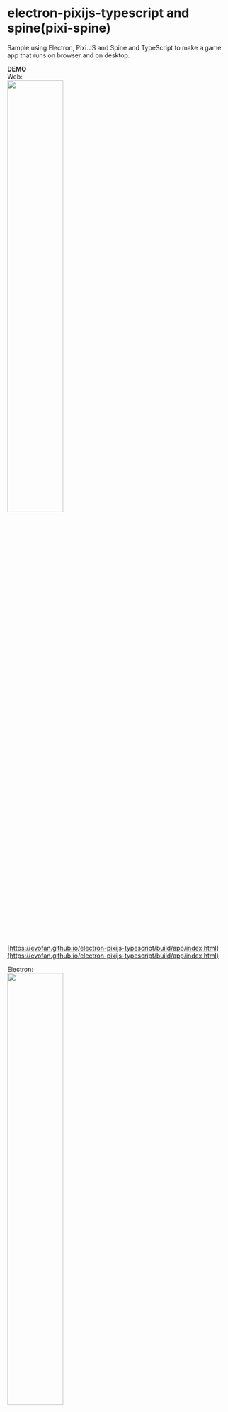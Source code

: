 # electron-pixijs-typescript and spine(pixi-spine)
Sample using Electron, Pixi.JS and Spine and TypeScript to make a game app that runs on browser and on desktop.  

**DEMO**  
Web:  
<img src="https://evofan.github.io/electron-pixijs-typescript/screenshot/pic_by_browser.jpg" width="50%">   
[https://evofan.github.io/electron-pixijs-typescript/build/app/index.html](https://evofan.github.io/electron-pixijs-typescript/build/app/index.html)  

Electron:  
<img src="https://evofan.github.io/electron-pixijs-typescript/screenshot/pic_by_electron.jpg" width="50%">   

Installer: Releases / dist_20201008.zip  
<img src="https://evofan.github.io/electron-pixijs-typescript/screenshot/pic_exec.jpg" width="50%"> <img src="https://evofan.github.io/electron-pixijs-typescript/screenshot/pic_inst1.jpg" width="25%">      

**How to use it**  
```
npm install
npm run build
npm start
```
You can also build your app to work on a web browser using.  
`npm run web`  

Make Installer  
`npm i -g electron-builder`  
`electron-builder --win --x64`  

 **Update library**(2021/01)  
~~~  
 @types/node        ^14.11.2  →  ^14.14.21
 electron            ^10.1.3  →    ^11.2.0
 gulp-sourcemaps      ^2.6.5  →     ^3.0.0
 pixi-spine          ^2.1.10  →    ^2.1.11
 pixi.js              ^5.3.3  →     ^5.3.7
 source-map-loader    ^1.0.0  →     ^2.0.0
 ts-loader            ^8.0.4  →    ^8.0.14
 typescript           ^4.0.3  →     ^4.1.3
 webpack             ^4.44.2  →    ^5.15.0
 webpack-stream       ^6.1.0  →     ^6.1.1
 ~~~  

**Update library**(2020/10)  
~~~  
 @types/node              ^11.11.3  →  ^14.11.2
 @types/pixi.js             ^4.8.6  →    ^5.0.0
 del                        ^4.0.0  →    ^6.0.0
 electron                   ^4.0.8  →   ^10.1.3
 gulp                       ^4.0.0  →    ^4.0.2
 gulp-typescript            ^5.0.0  →    ^5.0.1
 merge2                     ^1.2.3  →    ^1.4.1
 minimist                   ^1.2.3  →    ^1.2.5
 pixi.js                    ^4.8.6  →    ^5.3.3
 ts-loader                  ^5.3.3  →    ^8.0.4
 tslint                    ^5.13.1  →    ^6.1.3
 typescript              ^3.3.3333  →    ^4.0.3
 webpack                   ^4.29.6  →   ^4.44.2
 webpack-node-externals     ^1.7.2  →    ^2.5.2
 webpack-stream             ^5.2.1  →    ^6.1.0
 ~~~  
 
 ---

reference  

**PixiJS Examples Pixie**  
[https://pixijs.io/examples/#/plugin-spine/pixie.js](https://pixijs.io/examples/#/plugin-spine/pixie.js)  
Uses background material and script, fairy is unused for spine ver 3.7.  

**Example: Alien**  
[http://ja.esotericsoftware.com/spine-examples-alien](http://ja.esotericsoftware.com/spine-examples-alien)  
Because spine ver 3.8 or higher is required.  

or use other branch.  
>PixiJS Spine plugin supports only format for Spine 3.8. Your model has version 3.3.07.  
>Please look in pixi-spine repository README for another branch.  

**electron 5.0.0 “Uncaught ReferenceError: require is not defined”**  
[https://stackoverflow.com/questions/55093700/electron-5-0-0-uncaught-referenceerror-require-is-not-defined](https://stackoverflow.com/questions/55093700/electron-5-0-0-uncaught-referenceerror-require-is-not-defined)  
>nodeIntegration: true

**ReferenceError: PIXI is not defined · Issue #47 · pixijs/pixi-projection**  
[https://github.com/pixijs/pixi-projection/issues/47](https://github.com/pixijs/pixi-projection/issues/47)  

**pixijs/pixi-spine**  
[https://github.com/pixijs/pixi-spine](https://github.com/pixijs/pixi-spine)  
>Basic Example  

**Creating a desktop application from scratch with Electron and building / releasing it using electron-builder.**  
(Electronで1からデスクトップアプリを作り、electron-builderを使ってビルド・リリースするまで - Qiita)  
[https://qiita.com/saki-engineering/items/203892838e15b3dbd300](https://qiita.com/saki-engineering/items/203892838e15b3dbd300)  

memo  
erased glup lint...  
nodeIntegration security ok?  

**Electron | Build cross-platform desktop apps with JavaScript, HTML, and CSS.**  
[https://www.electronjs.org/](https://www.electronjs.org/)  

(Uncaught ReferenceError: require is not defined)  
**Electron 12.0.0 'Require' is not defined #463 electron/electron-quick-start**  
[https://github.com/electron/electron-quick-start/issues/463](https://github.com/electron/electron-quick-start/issues/463)  
>webPreferences: {
>	nodeIntegration: true,
>	contextIsolation: false
>}

(Uncaught Error: Cannot find module)  
**electron-builderで「Error: Cannot find module 」が出る場合について | Sysrigar**  
[https://sysrigar.com/2019/11/23/electron-builder%E3%81%A7%E3%80%8Cerror-cannot-find-module-%E3%80%8D%E3%81%8C%E5%87%BA%E3%82%8B%E5%A0%B4%E5%90%88%E3%81%AB%E3%81%A4%E3%81%84/](https://sysrigar.com/2019/11/23/electron-builder%E3%81%A7%E3%80%8Cerror-cannot-find-module-%E3%80%8D%E3%81%8C%E5%87%BA%E3%82%8B%E5%A0%B4%E5%90%88%E3%81%AB%E3%81%A4%E3%81%84/)  
>本件エラーは electron-builder の導入先への指定がおかしいため生じていました。
npm i -D electron-builderを追加  

**electornで作成した実行ファイル(app/exe)を実行すると「Error: Cannot find module ～」が発生 | Tech Memo**  
[https://tech.shiroshika.com/electorn-error-cannot-find-module/](https://tech.shiroshika.com/electorn-error-cannot-find-module/)  
>package.jsonの「dependencies」にパッケージの記載がない  
dependenciesにエラーが出たモジュールを追加  



